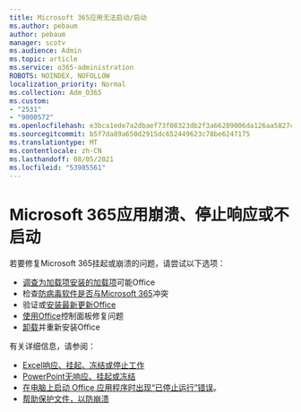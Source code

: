 ```yaml
---
title: Microsoft 365应用无法启动/启动
ms.author: pebaum
author: pebaum
manager: scotv
ms.audience: Admin
ms.topic: article
ms.service: o365-administration
ROBOTS: NOINDEX, NOFOLLOW
localization_priority: Normal
ms.collection: Adm_O365
ms.custom:
- "2531"
- "9000572"
ms.openlocfilehash: e3bca1ede7a2dbaef73f08323db2f3a66289006da126aa5827cff6c78cf20128
ms.sourcegitcommit: b5f7da89a650d2915dc652449623c78be6247175
ms.translationtype: MT
ms.contentlocale: zh-CN
ms.lasthandoff: 08/05/2021
ms.locfileid: "53985561"
---
```

# <a name="microsoft-365-apps-crash-stop-responding-or-dont-launch"></a>Microsoft 365应用崩溃、停止响应或不启动

若要修复Microsoft 365挂起或崩溃的问题，请尝试以下选项：

- [调查为加载项安装的加载项](https://support.office.com/article/powerpoint-isn-t-responding-hangs-or-freezes-652ede6e-e3d2-449a-a07f-8c800dfb948d#bkmk_addins)可能Office
- 检查[防病毒软件是否与Microsoft 365](https://support.office.com/article/powerpoint-isn-t-responding-hangs-or-freezes-652ede6e-e3d2-449a-a07f-8c800dfb948d?ocmsassetID#bkmk_conflict)冲突
- 验证或[安装最新更新Office](https://support.office.com/article/update-office-and-your-computer-with-microsoft-update-2ab296f3-7f03-43a2-8e50-46de917611c5)
- [使用Office](https://support.office.com/article/repair-an-office-application-7821d4b6-7c1d-4205-aa0e-a6b40c5bb88b)控制面板修复问题
- [卸载](https://support.office.com/article/uninstall-office-from-a-pc-9dd49b83-264a-477a-8fcc-2fdf5dbf61d8)并重新安装Office

有关详细信息，请参阅：
- [Excel响应、挂起、冻结或停止工作](https://support.office.com/article/excel-not-responding-hangs-freezes-or-stops-working-37e7d3c9-9e84-40bf-a805-4ca6853a1ff4)
- [PowerPoint无响应、挂起或冻结](https://support.office.com/article/powerpoint-isn-t-responding-hangs-or-freezes-652ede6e-e3d2-449a-a07f-8c800dfb948d)
- [在电脑上启动 Office 应用程序时出现“已停止运行”错误](https://support.office.com/article/i-get-a-stopped-working-error-when-i-start-office-applications-on-my-pc-52bd7985-4e99-4a35-84c8-2d9b8301a2fa)。
- [帮助保护文件，以防崩溃](https://support.office.com/article/help-protect-your-files-in-case-of-a-crash-551c29b1-6a4b-4415-a3ff-a80415b92f99)